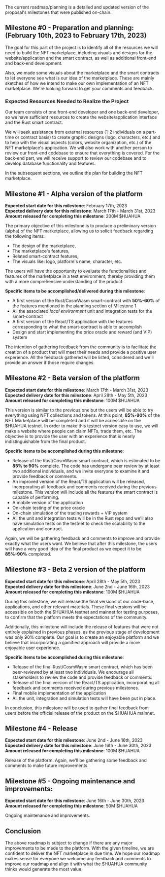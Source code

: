 The current roadmap/planning is a detailed and updated version of the proposal's milestones that were published on-chain. <br>

## Milestone #0 - Preparation and planning: (February 10th, 2023 to February 17th, 2023) 
The goal for this part of the project is to identify all of the resources we will need to build the NFT marketplace, including visuals and designs for the website/application and the smart contract, as well as additional front-end and back-end development. <br>

Also, we made some visuals about the marketplace and the smart contracts to let everyone see what is our idea of the marketplace. These are mainly sketches of how we intend to make our own implementation of an NFT marketplace. We're looking forward to get your comments and feedback.

### Expected Resources Needed to Realize the Project
Our team consists of one front-end developer and one back-end developer, so we have sufficient resources to create the website/application interface and the Rust smart contract.<br>

We will seek assistance from external resources (1-2 individuals on a part-time or contract basis) to create graphic designs (logo, characters, etc.) and to help with the visual aspects (colors, website organization, etc.) of the NFT marketplace's application. We will also work with another person to review our front-end codebase to ensure that everything is covered. For the back-end part, we will receive support to review our codebase and to develop database functionality and features.<br>

In the subsequent sections, we outline the plan for building the NFT marketplace.

## Milestone #1 - Alpha version of the platform
**Expected start date for this milestone**: February 17th, 2023 <br>
**Expected delivery date for this milestone**: March 17th - March 31st, 2023 <br>
**Amount released for completing this milestone**: 200M $HUAHUA <br>

The primary objective of this milestone is to produce a preliminary version (alpha) of the NFT marketplace, allowing us to solicit feedback regarding the following items:
- The design of the marketplace,
- The marketplace's features,
- Related smart-contract features,
- The visuals like: logo, platform's name, character, etc. 

The users will have the opportunity to evaluate the functionalities and features of the marketplace in a test environment, thereby providing them with a more comprehensive understanding of the product.

**Specific items to be accomplished/delivered during this milestone**: <br>
- A first version of the Rust/CosmWasm smart-contract with **50%-60%** of the features mentioned in the planning section of Milestone 1
- All the associated *local environment* unit and integration tests for the smart-contract
- A first version of the React/TS application with the features corresponding to what the smart-contract is able to accomplish
- Design and start implementing the price oracle and reward (and VIP) system

The intention of gathering feedback from the community is to facilitate the creation of a product that will meet their needs and provide a positive user experience. All the feedback gathered will be listed, considered and we'll provide an answer if those require changes.

## Milestone #2 - Beta version of the platform
**Expected start date for this milestone**: March 17th - March 31st, 2023 <br>
**Expected delivery date for this milestone**: April 28th - May 5th, 2023 <br>
**Amount released for completing this milestone**: 100M $HUAHUA <br>

This version is similar to the previous one but the users will be able to try everything using NFT collections and tokens. At this point, **85%-90%** of the NFT Marketplace will be completed and it will be accessible on the $HUAHUA testnet. In order to make this testnet version easy to use, we will make a website where people can claim NFTs, trade them, etc. The objective is to provide the user with an experience that is nearly indistinguishable from the final product.

**Specific items to be accomplished during this milestone**: <br>
- Release of the Rust/CosmWasm smart contract, which is estimated to be **85% to 90%** complete. The code has undergone peer review by at least two additional individuals, and we invite everyone to examine it and provide feedback or comments.
- An improved version of the React/TS application will be released, incorporating all feedback and comments received during the previous milestone. This version will include all the features the smart contract is capable of performing.
- A mobile version of the application
- On-chain testing of the price oracle
- On-chain simulation of the trading rewards + VIP system
- All the unit and integration tests will be in the Rust repo and we'll also have simulation tests on the testnet to check the scalability to the application and contract.

Again, we will be gathering feedback and comments to improve and provide exactly what the users want. We believe that after this milestone, the users will have a very good idea of the final product as we expect it to be **85%-90%** completed.

## Milestone #3 - Beta 2 version of the platform
**Expected start date for this milestone**: April 28th - May 5th, 2023 <br>
**Expected delivery date for this milestone**: June 2nd - June 16th, 2023 <br>
**Amount released for completing this milestone**: 100M $HUAHUA <br>

During this milestone, we will release the final versions of our code-base, applications, and other relevant materials. These final versions will be accessible on both the $HUAHUA testnet and mainnet for testing purposes, to confirm that the platform meets the expectations of the community. <br>

Additionally, this milestone will include the release of features that were not entirely explained in previous phases, as the previous stage of development was only 90% complete. Our goal is to create an enjoyable platform and we believe that incorporating a gamified approach will provide a more enjoyable user experience.

**Specific items to be accomplished during this milestone**: <br>
- Release of the final Rust/CosmWasm smart contract, which has been peer-reviewed by at least two individuals. We encourage all stakeholders to review the code and provide feedback or comments.
- Release of the final version of the React/TS application, incorporating all feedback and comments received during previous milestones.
- Final mobile implementation of the application
- All the unit, integration and simulation tests will have been put in place.

In conclusion, this milestone will be used to gather final feedback from users before the official release of the product on the $HUAHUA mainnet.

## Milestone #4 - Release
**Expected start date for this milestone**: June 2nd - June 16th, 2023 <br>
**Expected delivery date for this milestone**: June 16th - June 30th, 2023 <br>
**Amount released for completing this milestone**: 100M $HUAHUA <br>

Release of the platform. Again, we'll be gathering some feedback and comments to make future improvements.

## Milestone #5 - Ongoing maintenance and improvements:
**Expected start date for this milestone**: June 16th - June 30th, 2023 <br>
**Amount released for completing this milestone**: 50M $HUAHUA <br>

Ongoing maintenance and improvements.

## Conclusion
The above roadmap is subject to change if there are any major improvements to be made to the platform. With the given timeline, we are confident to deliver the NFT marketplace in due time. We hope our roadmap makes sense for everyone we welcome any feedback and comments to improve our roadmap and align it with what the $HUAHUA community thinks would generate the most value.
